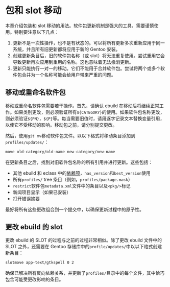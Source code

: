 # 包和 slot 移动

本章介绍包装和 slot 移动的用法。软件包更新机制是强大的工具，需要谨慎使用。特别要注意以下几点：

1. 更新不是一次性操作，也不是有状态的。可以将所有更新多次重新应用于同一系统，并且所有旧更新都将应用于新的 Gentoo 安装。
2. 创建更新条目后，旧的软件包名称（或 slot）将无法重复使用。尝试重用它会导致更新再次应用到重用的名称。这也意味着无法撤消更新。
3. 更新只能执行一对一的移动。它们不能用于合并软件包。尝试将两个或多个软件包合并为一个名称可能会给用户带来严重的问题。

## 移动或重命名软件包

移动或重命名软件包需要若干操作。首先，请确认 ebuild 在移动后将继续正常工作。如果类别更改，则必须验证所有`${CATEGORY}`的使用。如果软件包名称更改，则必须验证`${PN}`，`${P}`等。每当需要旧值时，请用逐字记录文本替换变量引用，以使它不受移动的影响。移动包之前，请分别提交更改。

然后，使用`git mv`移动软件包文件。以以下格式将移动条目添加到`profiles/updates/`：

```bash
move old-category/old-name new-category/new-name
```

在更新条目之后，找到对旧软件包名称的所有引用并进行更新。这些包括：

- 其他 ebuild 和 eclass 中的[依赖项](./../general-concepts/dependencies.md)，`has_version`和`best_version`使用
- 所有`profiles/` tree 条目（例如，`profiles/package.mask`）
- `restrict`软件包`metadata.xml`文件中的条目以及`<pkg/>`标记
- 新闻项目显示（如果已安装）
- 打开错误摘要

最好将所有这些更改组合到一个提交中，以确保更新过程中的原子性。

## 更改 ebuild 的 slot

更改 ebuild 的 SLOT 的过程与之前的过程非常相似。除了更改 ebuild 文件中的 SLOT 之外，还需要在 Gentoo 存储库中的`profile/updates/`中以以下格式创建新条目：

```bash
slotmove app-text/gtkspell 0 2
```

确保已解决所有反向依赖关系，并更新了`profiles/`目录中的每个文件，其中恰巧包含可能受更改影响的条目。
